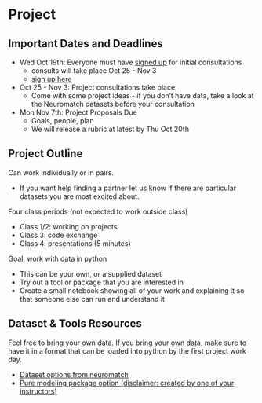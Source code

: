 # Project

## Important Dates and Deadlines
- Wed Oct 19th: Everyone must have [signed up](http://tiny.cc/pfncolumbia2022) for initial consultations
    - consults will take place Oct 25 - Nov 3
    - [sign up here](http://tiny.cc/pfncolumbia2022)
- Oct 25 - Nov 3: Project consultations take place
    - Come with some project ideas - if you don’t have data, take a look at the Neuromatch datasets before your consultation
- Mon Nov 7th: Project Proposals Due
    - Goals, people, plan
    - We will release a rubric at latest by Thu Oct 20th


## Project Outline
Can work individually or in pairs.
- If you want help finding a partner let us know if there  are particular datasets you are most excited about.

Four class periods (not expected to work outside class)
- Class 1/2: working on projects
- Class 3: code exchange
- Class 4: presentations (5 minutes)

Goal: work with data in python
- This can be your own, or a supplied dataset
- Try out a tool or package that you are interested in
- Create a small notebook showing all of your work and explaining it so that someone else can run and understand it

## Dataset & Tools Resources
Feel free to bring your own data. If you bring your own data, make sure to have it in a format that can be loaded into python by the first project work day. 

- [Dataset options from neuromatch](https://compneuro.neuromatch.io/projects/docs/datasets_overview.html)
- [Pure modeling package option (disclaimer: created by one of your instructors)](https://psychrnn.readthedocs.io/en/latest/)




